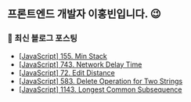 ## 프론트엔드 개발자 이홍빈입니다. 😉

<!--
**Hong-been/Hong-been** is a ✨ _special_ ✨ repository because its `README.md` (this file) appears on your GitHub profile.

Here are some ideas to get you started:

- 🔭 I’m currently working on ...
- 🌱 I’m currently learning Testing Tools
- 👯 I’m looking to collaborate on ...
- 🤔 I’m looking for help with ...
- 💬 Ask me about ...
- 📫 How to reach me: ...
- 😄 Pronouns: ...
- ⚡ Fun fact: ...
-->

### 📍 최신 블로그 포스팅
<!-- https://github.com/gautamkrishnar/blog-post-workflow -->
<!-- BLOG-POST-LIST:START -->
- [[JavaScript] 155. Min Stack](https://velog.io/@awesome-hong/JavaScript-155.-Min-Stack)
- [[JavaScript] 743. Network Delay Time](https://velog.io/@awesome-hong/743.-Network-Delay-Time)
- [[JavaScript] 72. Edit Distance](https://velog.io/@awesome-hong/JavaScript-72.-Edit-Distance)
- [[JavaScript] 583. Delete Operation for Two Strings](https://velog.io/@awesome-hong/JavaScript-583.-Delete-Operation-for-Two-Strings)
- [[JavaScript] 1143. Longest Common Subsequence](https://velog.io/@awesome-hong/JavaScript-1143.-Longest-Common-Subsequence)
<!-- BLOG-POST-LIST:END -->

